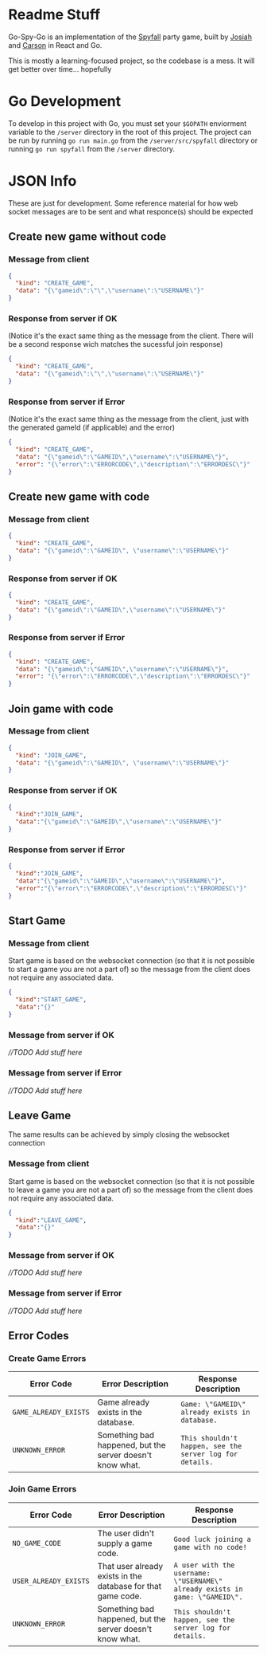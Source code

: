# Readme Stuff

Go-Spy-Go is an implementation of the [Spyfall](http://international.hobbyworld.ru/spyfall) party game, built by [Josiah](https://josnun.github.io/) and [Carson](https://carsonseese.com) in React and Go.

This is mostly a learning-focused project, so the codebase is a mess. It will get better over time... hopefully

# Go Development

To develop in this project with Go, you must set your `$GOPATH` enviorment variable to the `/server` directory in the root of this project. The project can be run by running `go run main.go` from the `/server/src/spyfall` directory or running `go run spyfall` from the `/server` directory.

# JSON Info

These are just for development. Some reference material for how web socket messages are to be sent and what responce(s) should be expected

## Create new game without code

### Message from client

```json
{
  "kind": "CREATE_GAME",
  "data": "{\"gameid\":\"\",\"username\":\"USERNAME\"}"
}
```

### Response from server if OK

(Notice it's the exact same thing as the message from the client. There will be a second response wich matches the sucessful join response)

```json
{
  "kind": "CREATE_GAME",
  "data": "{\"gameid\":\"\",\"username\":\"USERNAME\"}"
}
```

### Response from server if Error

(Notice it's the exact same thing as the message from the client, just with the generated gameId (if applicable) and the error)

```json
{
  "kind": "CREATE_GAME",
  "data": "{\"gameid\":\"GAMEID\",\"username\":\"USERNAME\"}",
  "error": "{\"error\":\"ERRORCODE\",\"description\":\"ERRORDESC\"}"
}
```

## Create new game with code

### Message from client

```json
{
  "kind": "CREATE_GAME",
  "data": "{\"gameid\":\"GAMEID\", \"username\":\"USERNAME\"}"
}
```

### Response from server if OK

```json
{
  "kind": "CREATE_GAME",
  "data": "{\"gameid\":\"GAMEID\",\"username\":\"USERNAME\"}"
}
```

### Response from server if Error

```json
{
  "kind": "CREATE_GAME",
  "data": "{\"gameid\":\"GAMEID\",\"username\":\"USERNAME\"}",
  "error": "{\"error\":\"ERRORCODE\",\"description\":\"ERRORDESC\"}"
}
```

## Join game with code

### Message from client

```json
{
  "kind": "JOIN_GAME",
  "data": "{\"gameid\":\"GAMEID\", \"username\":\"USERNAME\"}"
}
```

### Response from server if OK

```json
{
  "kind":"JOIN_GAME",
  "data":"{\"gameid\":\"GAMEID\",\"username\":\"USERNAME\"}"
}

```

### Response from server if Error

```json
{
  "kind":"JOIN_GAME",
  "data":"{\"gameid\":\"GAMEID\",\"username\":\"USERNAME\"}",
  "error":"{\"error\":\"ERRORCODE\",\"description\":\"ERRORDESC\"}"
}

```

## Start Game

### Message from client

Start game is based on the websocket connection (so that it is not possible to start a game you are not a part of) so the message from the client does not require any associated data.

```json
{
  "kind":"START_GAME",
  "data":"{}"
}
```

### Message from server if OK

*//TODO Add stuff here*

### Message from server if Error

*//TODO Add stuff here*

## Leave Game

The same results can be achieved by simply closing the websocket connection

### Message from client

Start game is based on the websocket connection (so that it is not possible to leave a game you are not a part of) so the message from the client does not require any associated data.

```json
{
  "kind":"LEAVE_GAME",
  "data":"{}"
}
```

### Message from server if OK

*//TODO Add stuff here*

### Message from server if Error

*//TODO Add stuff here*

## Error Codes

### Create Game Errors

| Error Code            | Error Description                                         | Response Description                            |
|-----------------------|-----------------------------------------------------------|-------------------------------------------------|
| `GAME_ALREADY_EXISTS` | Game already exists in the database.                      | `Game: \"GAMEID\"  already exists in database.` |
| `UNKNOWN_ERROR`       | Something bad happened, but the server doesn't know what. | `This shouldn't happen, see the server log for details.`                            |

### Join Game Errors

| Error Code            | Error Description                                            | Response Description                                                         |
|-----------------------|--------------------------------------------------------------|------------------------------------------------------------------------------|
| `NO_GAME_CODE`        | The user didn't supply a game code.                          | `Good luck joining a game with no code!`                                     |
| `USER_ALREADY_EXISTS` | That user already exists in the database for that game code. | `A user with the username: \"USERNAME\" already exists in game: \"GAMEID\".` |
| `UNKNOWN_ERROR`       | Something bad happened, but the server doesn't know what.    | `This shouldn't happen, see the server log for details.`                     |
